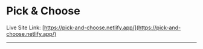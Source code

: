 # Pick & Choose

Live Site Link:  [https://pick-and-choose.netlify.app/](https://pick-and-choose.netlify.app/)

---------------------------------------------------------------------------------------------------------







